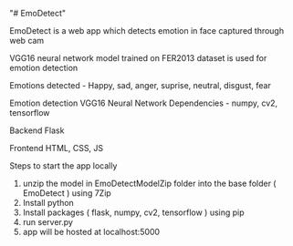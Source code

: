 "# EmoDetect" 

EmoDetect is a web app which detects emotion in face captured through web cam

VGG16 neural network model trained on FER2013 dataset is used for emotion detection

Emotions detected - Happy, sad, anger, suprise, neutral, disgust, fear

Emotion detection
    VGG16 Neural Network
    Dependencies - numpy, cv2, tensorflow

Backend
    Flask

Frontend
    HTML, CSS, JS

Steps to start the app locally

1) unzip the model in EmoDetectModelZip folder into the base folder ( EmoDetect ) using 7Zip
2) Install python
3) Install packages ( flask, numpy, cv2, tensorflow ) using pip
4) run server.py
5) app will be hosted at localhost:5000 


